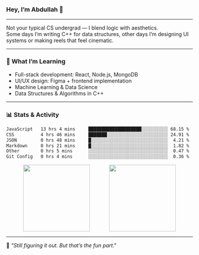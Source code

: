 ### Hey, I’m Abdullah 👋

---

Not your typical CS undergrad — I blend logic with aesthetics.  
Some days I’m writing C++ for data structures, other days I’m designing UI systems or making reels that feel cinematic.

---

### 🧠 What I’m Learning
- Full-stack development: React, Node.js, MongoDB
- UI/UX design: Figma + frontend implementation
- Machine Learning & Data Science
- Data Structures & Algorithms in C++

---

### 📊 Stats & Activity

<!--START_WAKATIME_SECTION-->
```txt
JavaScript   13 hrs 4 mins     ████████████████████░░░░░░░░░░ 68.15 %
CSS          4 hrs 46 mins     ███████░░░░░░░░░░░░░░░░░░░░░░░ 24.91 %
JSON         0 hrs 48 mins     █░░░░░░░░░░░░░░░░░░░░░░░░░░░░░  4.21 %
Markdown     0 hrs 21 mins     █░░░░░░░░░░░░░░░░░░░░░░░░░░░░░  1.82 %
Other        0 hrs 5 mins      ░░░░░░░░░░░░░░░░░░░░░░░░░░░░░░  0.47 %
Git Config   0 hrs 4 mins      ░░░░░░░░░░░░░░░░░░░░░░░░░░░░░░  0.36 %
```
<!--END_WAKATIME_SECTION-->

<div align="center">
  <img src="https://github-readme-stats.vercel.app/api?username=mohdabdullahmeraj&show_icons=true&theme=tokyonight&hide_border=true&hide=prs" height="180px" style="vertical-align: middle;"/>
  &nbsp;&nbsp;&nbsp;&nbsp;&nbsp;&nbsp;&nbsp;&nbsp;&nbsp;&nbsp;&nbsp;
  <img src="https://github-readme-stats.vercel.app/api/top-langs/?username=mohdabdullahmeraj&layout=compact&theme=tokyonight&hide_border=true" height="180px" style="vertical-align: middle;"/>
</div>

---

🧭 *"Still figuring it out. But that’s the fun part."*
